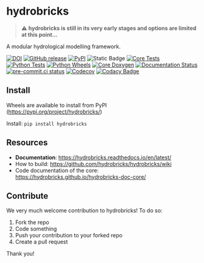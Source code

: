 # hydrobricks

> :warning: **hydrobricks is still in its very early stages and options are limited at this point...**

A modular hydrological modelling framework.

[![DOI](https://zenodo.org/badge/301952016.svg)](https://zenodo.org/badge/latestdoi/301952016)
[![GitHub release](https://img.shields.io/github/v/release/hydrobricks/hydrobricks)](https://github.com/hydrobricks/hydrobricks/releases)
[![PyPI](https://img.shields.io/pypi/v/hydrobricks)](https://pypi.org/project/hydrobricks/)
![Static Badge](https://img.shields.io/badge/python-%3E%3D3.8-blue)
[![Core Tests](https://github.com/hydrobricks/hydrobricks/actions/workflows/core-tests-linux.yml/badge.svg)](https://github.com/hydrobricks/hydrobricks/actions/workflows/core-tests-linux.yml)
[![Python Tests](https://github.com/hydrobricks/hydrobricks/actions/workflows/python-tests-linux.yml/badge.svg)](https://github.com/hydrobricks/hydrobricks/actions/workflows/python-tests-linux.yml)
[![Python Wheels](https://github.com/hydrobricks/hydrobricks/actions/workflows/python-wheels.yml/badge.svg)](https://github.com/hydrobricks/hydrobricks/actions/workflows/python-wheels.yml)
[![Core Doxygen](https://github.com/hydrobricks/hydrobricks/actions/workflows/core-doxygen.yml/badge.svg)](https://github.com/hydrobricks/hydrobricks/actions/workflows/core-doxygen.yml)
[![Documentation Status](https://readthedocs.org/projects/hydrobricks/badge/?version=latest)](https://hydrobricks.readthedocs.io/en/latest/?badge=latest)
[![pre-commit.ci status](https://results.pre-commit.ci/badge/github/hydrobricks/hydrobricks/main.svg)](https://results.pre-commit.ci/latest/github/hydrobricks/hydrobricks/main)
[![Codecov](https://img.shields.io/codecov/c/github/hydrobricks/hydrobricks)](https://codecov.io/gh/hydrobricks/hydrobricks)
[![Codacy Badge](https://app.codacy.com/project/badge/Grade/639e5bb76690488f9aac5feb89722bfa)](https://www.codacy.com/gh/hydrobricks/hydrobricks/dashboard?utm_source=github.com&amp;utm_medium=referral&amp;utm_content=hydrobricks/hydrobricks&amp;utm_campaign=Badge_Grade)


## Install

Wheels are available to install from PyPI (https://pypi.org/project/hydrobricks/)

Install: ```pip install hydrobricks```

## Resources
*   **Documentation**: https://hydrobricks.readthedocs.io/en/latest/
*   How to build: https://github.com/hydrobricks/hydrobricks/wiki
*   Code documentation of the core: https://hydrobricks.github.io/hydrobricks-doc-core/

## Contribute

We very much welcome contribution to hydrobricks! To do so:
1. Fork the repo
2. Code something
3. Push your contribution to your forked repo
4. Create a pull request

Thank you!
